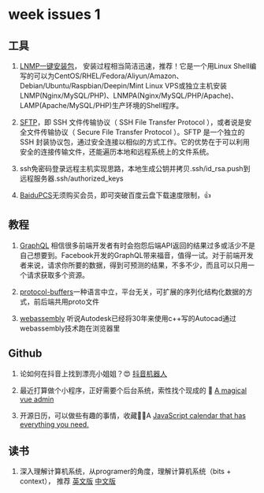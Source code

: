 # week issues 1

## 工具
  1. [LNMP一键安装包](https://lnmp.org/)， 安装过程相当简洁迅速，推荐！它是一个用Linux Shell编写的可以为CentOS/RHEL/Fedora/Aliyun/Amazon、Debian/Ubuntu/Raspbian/Deepin/Mint Linux VPS或独立主机安装LNMP(Nginx/MySQL/PHP)、LNMPA(Nginx/MySQL/PHP/Apache)、LAMP(Apache/MySQL/PHP)生产环境的Shell程序。

  2. [SFTP](https://linuxstory.org/how-to-use-sftp-to-securely-transfer-files-with-a-remote-server/)，即 SSH 文件传输协议（ SSH File Transfer Protocol ），或者说是安全文件传输协议（ Secure File Transfer Protocol ）。SFTP 是一个独立的 SSH 封装协议包，通过安全连接以相似的方式工作。它的优势在于可以利用安全的连接传输文件，还能遍历本地和远程系统上的文件系统。

  3. ssh免密码登录远程主机实现思路，本地生成公钥并拷贝.ssh/id_rsa.push到远程服务器.ssh/authorized_keys

  4. [BaiduPCS](https://github.com/GangZhuo/BaiduPCS/wiki/BaiduPCS-%E5%9F%BA%E6%9C%AC%E4%BD%BF%E7%94%A8)无须购买会员，即可突破百度云盘下载速度限制，👍

## 教程
  1. [GraphQL](https://graphql.cn/) 相信很多前端开发者有时会抱怨后端API返回的结果过多或活少不是自己想要到。Facebook开发的GraphQL带来福音，值得一试。对于前端开发者来说，请求你所要的数据，得到可预测的结果，不多不少，而且可以只用一个请求获取多个资源。

  2. [protocol-buffers](https://developers.google.com/protocol-buffers/)一种语言中立，平台无关，可扩展的序列化结构化数据的方式，前后端共用proto文件

  3. [webassembly](https://webassembly.org/) 听说Autodesk已经将30年来使用c++写的Autocad通过webassembly技术跑在浏览器里

## Github
  1. 论如何在抖音上找到漂亮小姐姐？😍 [抖音机器人](https://zhuanlan.zhihu.com/p/37365182)

  2. 最近打算做个小程序，正好需要个后台系统，索性找个现成的 🎉 [A magical vue admin](http://panjiachen.github.io/vue-element-admin)

  3. 开源日历，可以做些有趣的事情，收藏🍞📅A [JavaScript calendar that has everything you need. ](https://github.com/nhnent/tui.calendar) 

## 读书
  1. 深入理解计算机系统，从programer的角度，理解计算机系统（bits + context）， 推荐 [英文版](http://www.codeman.net/wp-content/uploads/2011/12/Computer_Systems-A_Programmers_Perspective-2e.pdf)  [中文版](http://7xkfj4.dl1.z0.glb.clouddn.com/SunHome%E6%B7%B1%E5%85%A5%E7%90%86%E8%A7%A3%E8%AE%A1%E7%AE%97%E6%9C%BA%E7%B3%BB%E7%BB%9F%EF%BC%88%E5%8E%9F%E4%B9%A6%E7%AC%AC2%E7%89%88.pdf)
